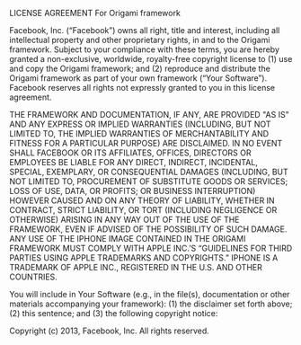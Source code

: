 LICENSE AGREEMENT
For Origami framework

Facebook, Inc. (“Facebook”) owns all right, title and interest, including all intellectual property and other proprietary rights, in and to the Origami framework. Subject to your compliance with these terms, you are hereby granted a non-exclusive, worldwide, royalty-free copyright license to (1) use and copy the Origami framework; and (2) reproduce and distribute the Origami framework as part of your own framework (“Your Software”). Facebook reserves all rights not expressly granted to you in this license agreement.

THE FRAMEWORK AND DOCUMENTATION, IF ANY, ARE PROVIDED "AS IS" AND ANY EXPRESS OR IMPLIED WARRANTIES (INCLUDING, BUT NOT LIMITED TO, THE IMPLIED WARRANTIES OF MERCHANTABILITY AND FITNESS FOR A PARTICULAR PURPOSE) ARE DISCLAIMED. IN NO EVENT SHALL FACEBOOK OR ITS AFFILIATES, OFFICES, DIRECTORS OR EMPLOYEES BE LIABLE FOR ANY DIRECT, INDIRECT, INCIDENTAL, SPECIAL, EXEMPLARY, OR CONSEQUENTIAL DAMAGES (INCLUDING, BUT NOT LIMITED TO, PROCUREMENT OF SUBSTITUTE GOODS OR SERVICES; LOSS OF USE, DATA, OR PROFITS; OR BUSINESS INTERRUPTION) HOWEVER CAUSED AND ON ANY THEORY OF LIABILITY, WHETHER IN CONTRACT, STRICT LIABILITY, OR TORT (INCLUDING NEGLIGENCE OR OTHERWISE) ARISING IN ANY WAY OUT OF THE USE OF THE FRAMEWORK, EVEN IF ADVISED OF THE POSSIBILITY OF SUCH DAMAGE. ANY USE OF THE IPHONE IMAGE CONTAINED IN THE ORIGAMI FRAMEWORK MUST COMPLY WITH APPLE INC.’S “GUIDELINES FOR THIRD PARTIES USING APPLE TRADEMARKS AND COPYRIGHTS.” IPHONE IS A TRADEMARK OF APPLE INC., REGISTERED IN THE U.S. AND OTHER COUNTRIES.

You will include in Your Software (e.g., in the file(s), documentation or other materials accompanying your framework): (1) the disclaimer set forth above; (2) this sentence; and (3) the following copyright notice:

Copyright (c) 2013, Facebook, Inc. All rights reserved.
